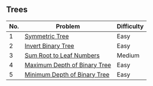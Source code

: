 ## Trees

| No.  | Problem                                           | Difficulty |
|----|---------------------------------------------------|------------|
| 1  | [Symmetric Tree](https://leetcode.com/problems/symmetric-tree/)                                         | Easy       |
| 2  | [Invert Binary Tree](https://leetcode.com/problems/invert-binary-tree/)                                   | Easy       |
| 3  | [Sum Root to Leaf Numbers](https://leetcode.com/problems/sum-root-to-leaf-numbers/)                       | Medium     |
| 4  | [Maximum Depth of Binary Tree](https://leetcode.com/problems/maximum-depth-of-binary-tree/)               | Easy       |
| 5  | [Minimum Depth of Binary Tree](https://leetcode.com/problems/minimum-depth-of-binary-tree/)               | Easy       |
